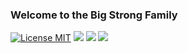 ### Welcome to the Big Strong Family

[![License MIT](https://img.shields.io/badge/license-MIT-blue.svg?style=flat)](https://github.com/home-assistant/home-assistant-iOS/blob/master/LICENSE)
[![](https://img.shields.io/github/stars/Ketchumfion/ketchumfion.github.io.svg?style=social&label=Star)](https://github.com/Ketchumfion/ketchumfion.github.io)
[![](https://img.shields.io/github/forks/Ketchumfion/ketchumfion.github.io.svg?style=social&label=Fork)](https://github.com/Ketchumfion/ketchumfion.github.io)
[![](https://raw.githubusercontent.com/ketchumfion/bigstrongfamily/master/img/Web.png)](http://www.bigstrongfamily.top)




